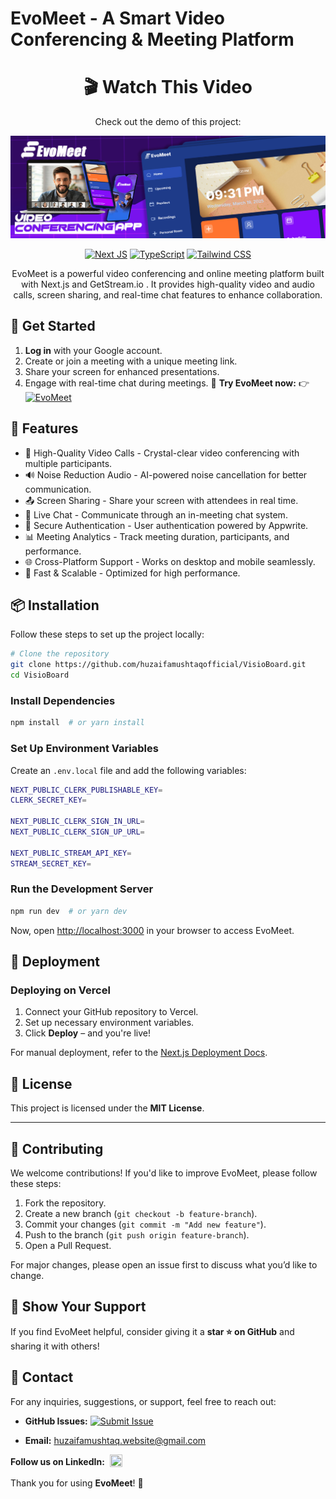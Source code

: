 # EvoMeet - A Smart Video Conferencing & Meeting Platform
<div align="center">
  
# 🎬 Watch This Video  

Check out the demo of this project:  

[![EvoMeet](https://raw.githubusercontent.com/huzaifamushtaqofficial/EvoMeet/main/public/EvoMeet.jpg)](https://youtu.be/n6DEhrZWRTw)

[![Next JS](https://img.shields.io/badge/-NextJS-000000?style=for-the-badge&logo=next.js&logoColor=white)](https://nextjs.org/)
[![TypeScript](https://img.shields.io/badge/-TypeScript-3178C6?style=for-the-badge&logo=typescript&logoColor=white)](https://www.typescriptlang.org/)
[![Tailwind CSS](https://img.shields.io/badge/-TailwindCSS-38B2AC?style=for-the-badge&logo=tailwind-css&logoColor=white)](https://tailwindcss.com/)


EvoMeet is a powerful video conferencing and online meeting platform built with Next.js and GetStream.io . It provides high-quality video and audio calls, screen sharing, and real-time chat features to enhance collaboration.
</div>

## 🚀 Get Started  
1. **Log in** with your Google account.   
2. Create or join a meeting with a unique meeting link.
3. Share your screen for enhanced presentations.
4. Engage with real-time chat during meetings.
🔗 **Try EvoMeet now:** 👉 [![EvoMeet](https://img.shields.io/badge/Try%20EvoMeet-6A0DAD?style=flat&logo=visualstudiocode&logoColor=white)](https://evomeet.vercel.app/)



## 🚀 Features

- 🎥 High-Quality Video Calls - Crystal-clear video conferencing with multiple participants.
- 🔊 Noise Reduction Audio - AI-powered noise cancellation for better communication.
- 📤 Screen Sharing - Share your screen with attendees in real time.
- 💬 Live Chat - Communicate through an in-meeting chat system.
- 🔐 Secure Authentication - User authentication powered by Appwrite.
- 📊 Meeting Analytics - Track meeting duration, participants, and performance.
- 🌐 Cross-Platform Support - Works on desktop and mobile seamlessly.
- 🚀 Fast & Scalable - Optimized for high performance.

## 📦 Installation

Follow these steps to set up the project locally:

```bash
# Clone the repository
git clone https://github.com/huzaifamushtaqofficial/VisioBoard.git
cd VisioBoard
```

### Install Dependencies
```bash
npm install  # or yarn install
```

### Set Up Environment Variables
Create an `.env.local` file and add the following variables:
```bash
NEXT_PUBLIC_CLERK_PUBLISHABLE_KEY=
CLERK_SECRET_KEY=

NEXT_PUBLIC_CLERK_SIGN_IN_URL=
NEXT_PUBLIC_CLERK_SIGN_UP_URL=

NEXT_PUBLIC_STREAM_API_KEY=
STREAM_SECRET_KEY=
```

### Run the Development Server
```bash
npm run dev  # or yarn dev
```

Now, open [http://localhost:3000](http://localhost:3000) in your browser to access EvoMeet.

## 🚀 Deployment

### Deploying on Vercel

1. Connect your GitHub repository to Vercel.
2. Set up necessary environment variables.
3. Click **Deploy** – and you're live!

For manual deployment, refer to the [Next.js Deployment Docs](https://nextjs.org/docs/deployment).

## 📜 License

This project is licensed under the **MIT License**.

---

## 🤝 Contributing
We welcome contributions! If you'd like to improve EvoMeet, please follow these steps:

1. Fork the repository.
2. Create a new branch (`git checkout -b feature-branch`).
3. Commit your changes (`git commit -m "Add new feature"`).
4. Push to the branch (`git push origin feature-branch`).
5. Open a Pull Request.

For major changes, please open an issue first to discuss what you’d like to change.

## 🌟 Show Your Support

If you find EvoMeet helpful, consider giving it a **star ⭐ on GitHub** and sharing it with others!

## 📧 Contact

For any inquiries, suggestions, or support, feel free to reach out:


- **GitHub Issues:** [![Submit Issue](https://img.shields.io/badge/Submit%20Issue-6A0DAD?style=flat&logo=github&logoColor=white)](https://github.com/huzaifamushtaqofficial/EvoMeet/issues)


- **Email:** huzaifamushtaq.website@gmail.com
  
<div style="display: flex; align-items: center; gap: 8px;">
    <strong>Follow us on LinkedIn:</strong> 
    <a href="https://www.linkedin.com/in/huzaifamushtaqofficial/" target="_blank">
        <img src="https://upload.wikimedia.org/wikipedia/commons/c/ca/LinkedIn_logo_initials.png" width="20" height="20">
    </a>
</div>



Thank you for using **EvoMeet**! 🚀

